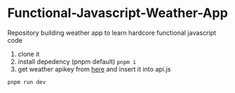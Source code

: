 # Functional-Javascript-Weather-App

Repository building weather app to learn hardcore functional javascript code

1. clone it
2. install depedency (pnpm default)
```pnpm i```
3. get weather apikey from [here](https://openweathermap.org/api) and insert it into api.js

```pnpm run dev```
